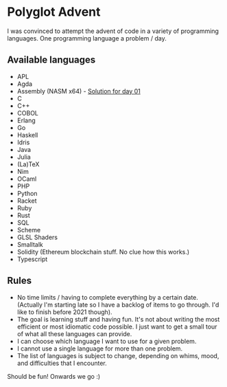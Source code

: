 # Polyglot Advent

I was convinced to attempt the advent of code in a variety of
programming languages. One programming language a problem / day.

## Available languages

 - APL
 - Agda
 - Assembly (NASM x64) - [Solution for day 01](./01-assembly)
 - C
 - C++
 - COBOL
 - Erlang
 - Go
 - Haskell
 - Idris
 - Java
 - Julia
 - (La)TeX
 - Nim
 - OCaml
 - PHP
 - Python
 - Racket
 - Ruby
 - Rust
 - SQL
 - Scheme
 - GLSL Shaders
 - Smalltalk
 - Solidity (Ethereum blockchain stuff. No clue how this works.)
 - Typescript

## Rules

 - No time limits / having to complete everything by a certain
   date. (Actually I'm starting late so I have a backlog of items to
   go through. I'd like to finish before 2021 though).
 - The goal is learning stuff and having fun. It's not about writing the
   most efficient or most idiomatic code possible. I just want to get a
   small tour of what all these languages can provide.
 - I can choose which language I want to use for a given problem.
 - I cannot use a single language for more than one problem.
 - The list of languages is subject to change, depending on whims, mood,
   and difficulties that I encounter.

Should be fun! Onwards we go :)
